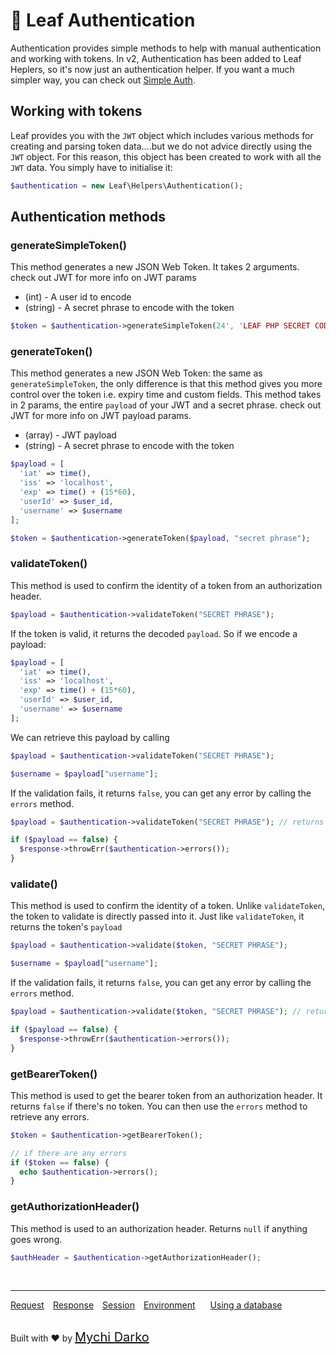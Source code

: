 # 🧨 Leaf Authentication

Authentication provides simple methods to help with manual authentication and working with tokens. In v2, Authentication has been added to Leaf Heplers, so it's now just an authentication helper. If you want a much simpler way, you can check out [Simple Auth](v/2.2-beta/core/auth).

## Working with tokens

Leaf provides you with the `JWT` object which includes various methods for creating and parsing token data....but we do not advice directly using the `JWT` object. For this reason, this object has been created to work with all the `JWT` data. You simply have to initialise it:

```php
$authentication = new Leaf\Helpers\Authentication();
```

## Authentication methods

### generateSimpleToken()

This method generates a new JSON Web Token. It takes 2 arguments. check out JWT for more info on JWT params

- (int) - A user id to encode
- (string) - A secret phrase to encode with the token

```php
$token = $authentication->generateSimpleToken(24', 'LEAF PHP SECRET CODE 1442');
```

### generateToken()

This method generates a new JSON Web Token: the same as `generateSimpleToken`, the only difference is that this method gives you more control over the token i.e. expiry time and custom fields. This method takes in 2 params, the entire `payload` of your JWT and a secret phrase. check out JWT for more info on JWT payload params.

- (array) - JWT payload
- (string) - A secret phrase to encode with the token

```php
$payload = [
  'iat' => time(),
  'iss' => 'localhost',
  'exp' => time() + (15*60),
  'userId' => $user_id,
  'username' => $username
];

$token = $authentication->generateToken($payload, "secret phrase");
```

### validateToken()

This method is used to confirm the identity of a token from an authorization header.

```php
$payload = $authentication->validateToken("SECRET PHRASE");
```

If the token is valid, it returns the decoded `payload`. So if we encode a payload:

```php
$payload = [
  'iat' => time(),
  'iss' => 'localhost',
  'exp' => time() + (15*60),
  'userId' => $user_id,
  'username' => $username
];
```

We can retrieve this payload by calling

```php
$payload = $authentication->validateToken("SECRET PHRASE");

$username = $payload["username"];
```

If the validation fails, it returns `false`, you can get any error by calling the `errors` method.

```php
$payload = $authentication->validateToken("SECRET PHRASE"); // returns false if failed

if ($payload == false) {
  $response->throwErr($authentication->errors());
}
```

### validate()

This method is used to confirm the identity of a token. Unlike `validateToken`, the token to validate is directly passed into it. Just like `validateToken`, it returns the token's `payload`

```php
$payload = $authentication->validate($token, "SECRET PHRASE");

$username = $payload["username"];
```

If the validation fails, it returns `false`, you can get any error by calling the `errors` method.

```php
$payload = $authentication->validate($token, "SECRET PHRASE"); // returns false if failed

if ($payload == false) {
  $response->throwErr($authentication->errors());
}
```

### getBearerToken()

This method is used to get the bearer token from an authorization header. It returns `false` if there's no token. You can then use the `errors` method to retrieve any errors.

```php
$token = $authentication->getBearerToken();

// if there are any errors
if ($token == false) {
  echo $authentication->errors();
}
```

### getAuthorizationHeader()

This method is used to an authorization header. Returns `null` if anything goes wrong.

```php
$authHeader = $authentication->getAuthorizationHeader();
```

<br>
<hr>

<a href="#/v/2.2-beta/http/request" style="margin: 0px">Request</a>
<a href="#/v/2.2-beta/http/response" style="margin: 0px 10px;">Response</a>
<a href="#/v/2.2-beta/http/session" style="margin: 0px; 10px;">Session</a>
<a href="#/v/2.2-beta/environment" style="margin: 0px 10px;">Environment</a>
<a href="#/v/2.2-beta/database" style="margin: 0px 10px;">Using a database</a>

<br>
Built with ❤ by <a href="https://mychi.netlify.com" style="font-size: 20px; color: #111;" target="_blank">Mychi Darko</a>
